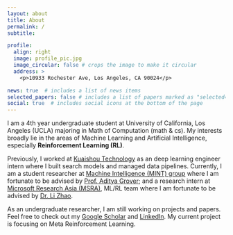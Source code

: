 ```yaml
---
layout: about
title: About
permalink: /
subtitle: 

profile:
  align: right
  image: profile_pic.jpg
  image_circular: false # crops the image to make it circular
  address: >
    <p>10933 Rochester Ave, Los Angeles, CA 90024</p>

news: true  # includes a list of news items
selected_papers: false # includes a list of papers marked as "selected={true}"
social: true  # includes social icons at the bottom of the page
---
```


I am a 4th year undergraduate student at University of California, Los Angeles (UCLA) majoring in Math of Computation (math & cs). My interests broadly lie in the areas of Machine Learning and Artificial Intelligence, especially **Reinforcement Learning (RL)**.

Previously, I worked at [Kuaishou Technology](https://www.kuaishou.com/en) as an deep learning engineer intern where I built search models and managed data pipelines. Currently, I am a student researcher at [Machine Intelligence (MINT) group](https://aditya-grover.github.io/group/) where I am fortunate to be advised by [Prof. Aditya Grover](https://aditya-grover.github.io/); and a research intern at [Microsoft Research Asia (MSRA)](https://www.msra.cn/), ML/RL team where I am fortunate to be advised by [Dr. Li Zhao](https://www.microsoft.com/en-us/research/people/lizo/).

As an undergraduate researcher, I am still working on projects and papers. Feel free to check out my [Google Scholar](https://scholar.google.ca/citations?view_op=list_works&hl=en&hl=en&user=SDAr2FEAAAAJ) and [LinkedIn](https://www.linkedin.com/in/baitingzbt/). My current project is focusing on Meta Reinforcement Learning.